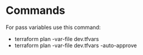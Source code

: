 # Commands

For pass variables use this command:

- terraform plan -var-file dev.tfvars
- terraform plan -var-file dev.tfvars -auto-approve